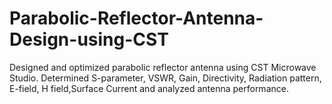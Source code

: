 # Parabolic-Reflector-Antenna-Design-using-CST
Designed and optimized parabolic reflector antenna using CST Microwave Studio. Determined S-parameter, VSWR, Gain, Directivity, Radiation pattern, E-field, H field,Surface Current and analyzed antenna  performance.
